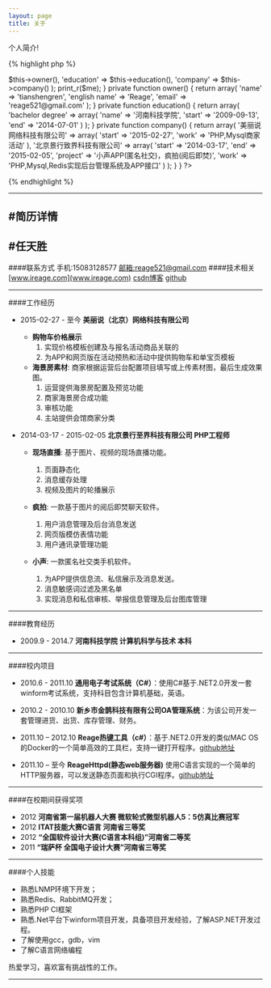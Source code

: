 ```yaml
---
layout: page
title: 关于
---
```

个人简介!

{% highlight php %}



<?php

new tianshengren();

class tianshengren {

    function  __construct() {
        $me = array(
            'owner' => $this->owner(),
            'education' => $this->education(),
            'company' => $this->company()
        );
        print_r($me);
    }

    private function owner() {
        return array(
            'name' => 'tianshengren',
            'english name' => 'Reage',
            'email' => 'reage521@gmail.com'
        );
    }

    private function education() {
        return array(
            'bachelor degree' => array(
                'name' => '河南科技学院',
                'start' => '2009-09-13',
                'end' => '2014-07-01'
            )
        );
    }

    private function company() {
        return array(
            '美丽说网络科技有限公司' => array(
                        'start' => '2015-02-27',
                        'work' => 'PHP,Mysql商家活动'
                    ),
            '北京景行致界科技有限公司' => array(
                'start' => '2014-03-17',
                'end' => '2015-02-05',
                'project' => '小声APP(匿名社交)，疯拍(阅后即焚)',
                'work' => 'PHP,Mysql,Redis实现后台管理系统及APP接口'
            )

        );
    }

}

?>

{% endhighlight %}


---
#简历详情
---
#任天胜
---
####联系方式 手机:15083128577 [邮箱:reage521@gmail.com](reage521@gmail.com)
####技术相关  [www.ireage.com](www.ireage.com) [csdn博客](http://blog.csdn.net/reage11) [github](https://github.com/rentiansheng)

---

####工作经历

 * 2015-02-27 - 至今 **美丽说（北京）网络科技有限公司**

 	* **购物车价格展示**
 	  1. 实现价格模板创建及与报名活动商品关联的
 	  2. 为APP和网页版在活动预热和活动中提供购物车和单宝页模板
 	* **海景房素材**: 商家根据运营后台配置项目填写或上传素材图，最后生成效果图。
 	  1. 运营提供海景房配置及预览功能
 	  2. 商家海景房合成功能
 	  3. 审核功能
 	  4. 主站提供会馆商家分类



* 2014-03-17 - 2015-02-05 **北京景行至界科技有限公司 PHP工程师**

  * **现场直播**: 基于图片、视频的现场直播功能。
  	1. 页面静态化
  	2. 消息缓存处理
  	3. 视频及图片的轮播展示

  * **疯拍**: 一款基于图片的阅后即焚聊天软件。
  	1. 用户消息管理及后台消息发送
  	2. 网页版模仿表情功能
  	3. 用户通讯录管理功能

  * **小声**: 一款匿名社交类手机软件。
  	1. 为APP提供信息流、私信展示及消息发送。
  	2. 消息敏感词过滤及黑名单
  	3. 实现消息和私信审核、举报信息管理及后台图库管理

---
####教育经历

* 2009.9 - 2014.7 **河南科技学院 计算机科学与技术 本科**

---
####校内项目

* 2010.6 - 2011.10 **通用电子考试系统（C#）**：使用C#基于.NET2.0开发一套winform考试系统，支持科目包含计算机基础，英语。

* 2010.2 - 2010.10 **新乡市金鹊科技有限有公司OA管理系统**：为该公司开发一套管理进货、出货、库存管理、财务。

* 2011.10 – 2012.10 **Reage热键工具（c#）**：基于.NET2.0开发的类似MAC OS 的Docker的一个简单高效的工具栏，支持一键打开程序。[github地址](https://github.com/rentiansheng/reagehotkey)

*  2011.10 – 至今 **ReageHttpd(静态web服务器)** 使用C语言实现的一个简单的HTTP服务器，可以发送静态页面和执行CGI程序。[github地址](https://github.com/rentiansheng/rhttp)

---
####在校期间获得奖项
* 2012 **河南省第一届机器人大赛 微软轮式微型机器人5：5仿真比赛冠军**
* 2012 **ITAT技能大赛C语言  河南省三等奖**
* 2012 **“全国软件设计大赛(C语言本科组)”河南省二等奖**
* 2011 **“瑞萨杯 全国电子设计大赛”河南省三等奖**

---
####个人技能
* 熟悉LNMP环境下开发；
* 熟悉Redis、RabbitMQ开发；
* 熟悉PHP CI框架
* 熟悉.Net平台下winform项目开发，具备项目开发经验，了解ASP.NET开发过程。
* 了解使用gcc，gdb，vim
* 了解C语言网络编程


热爱学习，喜欢富有挑战性的工作。

---




